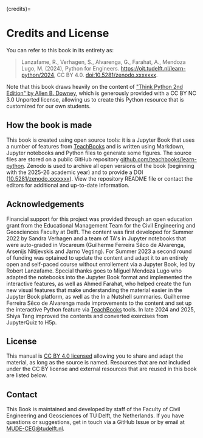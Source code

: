 (credits)=
# Credits and License

You can refer to this book in its entirety as:

> Lanzafame, R., Verhagen, S., Alvarenga, G., Farahat, A., Mendoza Lugo, M. (2024), Python for Engineers. https://oit.tudelft.nl/learn-python/2024, CC BY 4.0. [doi:10.5281/zenodo.xxxxxxx](https://doi.org/10.5281/zenodo.xxxxxxx).

Note that this book draws heavily on the content of ["Think Python 2nd Edition" by Allen B. Downey](https://greenteapress.com/wp/think-python-2e/), which is generously provided with a CC BY NC 3.0 Unported license, allowing us to create this Python resource that is customized for our own students.

## How the book is made

This book is created using open source tools: it is a Jupyter Book that uses a number of features from [TeachBooks](https://teachbooks.io/) and is written using Markdown, Jupyter notebooks and Python files to generate some figures. The source files are stored on a public GitHub repository [github.com/teachbooks/learn-python](https://github.com/teachbooks/learn-python). Zenodo is used to archive all open versions of the book (beginning with the 2025-26 academic year) and to provide a DOI ([10.5281/zenodo.xxxxxxx](https://doi.org/10.5281/zenodo.xxxxxxx)).  View the repository README file or contact the editors for additional and up-to-date information.

## Acknowledgements

Financial support for this project was provided through an open education grant from the Educational Management Team for the Civil Engineering and Geosciences Faculty at Delft. The content was first developed for Summer 2022 by Sandra Verhagen and a team of TA's in Jupyter notebooks that were auto-graded in Vocareum (Guilherme Ferreira Sêco de Alvarenga, Arsenijs Nitijevskis and Jarno Vegting). For Summer 2023 a second round of funding was optained to update the content and adapt it to an entirely open and self-paced course without enrollement via a Jupyter Book, led by Robert Lanzafame. Special thanks goes to Miguel Mendoza Lugo who adapted the notebooks into the Jupyter Book format and implemented the interactive features, as well as Ahmed Farahat, who helped create the fun new visual features that make understanding the material easier in the Jupyter Book platform, as well as the In a Nutshell summaries. Guilherme Ferreira Sêco de Alvarenga made improvements to the content and set up the interactive Python feature via [TeachBooks](teachbooks.io) tools. In late 2024 and 2025, Shiya Tang improved the contents and converted exercises from JupyterQuiz to H5p.

## License

This manual is [CC BY 4.0 licensed](https://creativecommons.org/licenses/by/4.0/) allowing you to share and adapt the material, as long as the source is named. Resources that are _not_ included under the CC BY license and external resources that are reused in this book are listed below.

## Contact

This Book is maintained and developed by staff of the Faculty of Civil Engineering and Geosciences of TU Delft, the Netherlands. If you have questions or suggestions, get in touch via a GitHub Issue or by email at MUDE-CEG@tudelft.nl.
